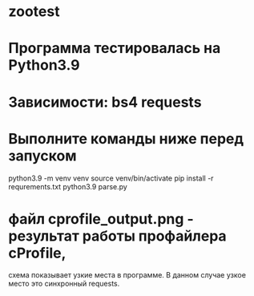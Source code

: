 # zootest

# Программа тестировалась на Python3.9

# Зависимости: bs4 requests

# Выполните команды ниже перед запуском
python3.9 -m venv venv
source venv/bin/activate
pip install -r requrements.txt
python3.9 parse.py


# файл cprofile_output.png - результат работы профайлера cProfile,
схема показывает узкие места в программе. В данном случае узкое место это синхронный requests.

